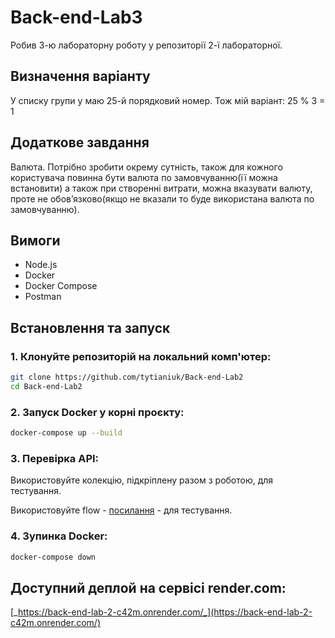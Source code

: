 # Back-end-Lab3

Робив 3-ю лабораторну роботу у репозиторії 2-ї лабораторної.

## Визначення варіанту

У списку групи у маю 25-й порядковий номер. Тож мій варіант:
25 % 3 = 1

## Додаткове завдання

Валюта. Потрібно зробити окрему сутність, також для кожного користувача повинна бути валюта по замовчуванню(її можна встановити) а також при створенні витрати, можна вказувати валюту, проте не обов’язково(якщо не вказали то буде використана валюта по замовчуванню).

## Вимоги

- Node.js
- Docker
- Docker Compose
- Postman

## Встановлення та запуск

### 1. Клонуйте репозиторій на локальний комп'ютер:

```bash
git clone https://github.com/tytianiuk/Back-end-Lab2
cd Back-end-Lab2
```

### 2. Запуск Docker у корні проєкту:

```bash
docker-compose up --build
```

### 3. Перевірка API:

Використовуйте колекцію, підкріплену разом з роботою, для тестування.

Використовуйте flow - [посилання](https://www.postman.com/tytianiuk/workspace/my-workspace/flow/67629b7b4b10e4003241d515) - для тестування.

### 4. Зупинка Docker:

```bash
docker-compose down
```

## Доступний деплой на сервісі render.com:

[_https://back-end-lab-2-c42m.onrender.com/_](https://back-end-lab-2-c42m.onrender.com/)
